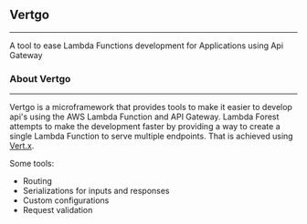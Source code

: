 ## Vertgo
---

A tool to ease Lambda Functions development for Applications using Api Gateway

### About Vertgo
---
Vertgo is a microframework that provides tools to make 
it easier to develop api's using the AWS Lambda Function and API Gateway. 
Lambda Forest attempts to make the development faster by providing a way to create a single Lambda
Function to serve multiple endpoints. That is achieved using [Vert.x](https://vertx.io/).

Some tools:
* Routing
* Serializations for inputs and responses
* Custom configurations
* Request validation
